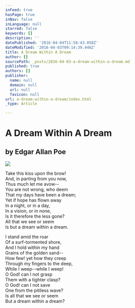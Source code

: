 ```yaml
---
inFeed: true
hasPage: true
inNav: false
inLanguage: null
starred: false
keywords: []
description: ''
datePublished: '2016-04-04T11:58:43.058Z'
dateModified: '2016-04-03T09:14:39.446Z'
title: A Dream Within A Dream
author: []
sourcePath: _posts/2016-04-03-a-dream-within-a-dream.md
published: true
authors: []
publisher:
  name: null
  domain: null
  url: null
  favicon: null
url: a-dream-within-a-dream/index.html
_type: Article

---
```

# A Dream Within A Dream

## by Edgar Allan Poe
![](https://the-grid-user-content.s3-us-west-2.amazonaws.com/dce16b71-f78d-4e40-89fa-7745e72770d4.jpg)

Take this kiss upon the brow!  
And, in parting from you now,  
Thus much let me avow--  
You are not wrong, who deem  
That my days have been a dream;  
Yet if hope has flown away  
In a night, or in a day,  
In a vision, or in none,  
Is it therefore the less gone?  
All that we see or seem  
Is but a dream within a dream.

I stand amid the roar  
Of a surf-tormented shore,  
And I hold within my hand  
Grains of the golden sand--  
How few! yet how they creep  
Through my fingers to the deep,  
While I weep--while I weep!  
O God! can I not grasp  
Them with a tighter clasp?  
O God! can I not save  
One from the pitiless wave?  
Is all that we see or seem  
But a dream within a dream?